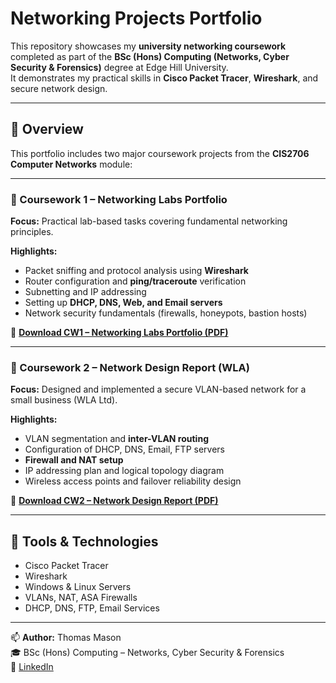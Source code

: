 # Networking Projects Portfolio

This repository showcases my **university networking coursework** completed as part of the **BSc (Hons) Computing (Networks, Cyber Security & Forensics)** degree at Edge Hill University.  
It demonstrates my practical skills in **Cisco Packet Tracer**, **Wireshark**, and secure network design.

---

## 📘 Overview

This portfolio includes two major coursework projects from the **CIS2706 Computer Networks** module:

---

### 🧩 Coursework 1 – Networking Labs Portfolio
**Focus:** Practical lab-based tasks covering fundamental networking principles.

**Highlights:**
- Packet sniffing and protocol analysis using **Wireshark**
- Router configuration and **ping/traceroute** verification
- Subnetting and IP addressing
- Setting up **DHCP, DNS, Web, and Email servers**
- Network security fundamentals (firewalls, honeypots, bastion hosts)

📎 [**Download CW1 – Networking Labs Portfolio (PDF)**](./CIS2706_Coursework_1_Networking_Thomas_Mason.pdf)

---

### 🧠 Coursework 2 – Network Design Report (WLA)
**Focus:** Designed and implemented a secure VLAN-based network for a small business (WLA Ltd).

**Highlights:**
- VLAN segmentation and **inter-VLAN routing**
- Configuration of DHCP, DNS, Email, FTP servers
- **Firewall and NAT setup**
- IP addressing plan and logical topology diagram
- Wireless access points and failover reliability design

📎 [**Download CW2 – Network Design Report (PDF)**](./CIS2706_Coursework_2_Networking_Thomas_Mason.pdf)

---

## 🧰 Tools & Technologies
- Cisco Packet Tracer  
- Wireshark  
- Windows & Linux Servers  
- VLANs, NAT, ASA Firewalls  
- DHCP, DNS, FTP, Email Services  

---

📫 **Author:** Thomas Mason  
🎓 BSc (Hons) Computing – Networks, Cyber Security & Forensics  
🔗 [LinkedIn](https://www.linkedin.com/in/thomasmason05)
